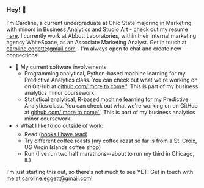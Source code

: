 ### Hey! 👋

I'm Caroline, a current undergraduate at Ohio State majoring in Marketing with minors in Business Analytics and Studio Art - check out my resume [here]('https://media-exp1.licdn.com/dms/image/C562DAQHMukRP4zArqg/profile-treasury-document-cover-images_480/0/1637014820207?e=1642280400&v=beta&t=3LvnDQSkSJm3cS6_qyhNnT375H56PKflXBFVFLSBae4'). I currently work at Abbott Laboratories, within their internal marketing agency WhiteSpace, as an Associate Marketing Analyst. Get in touch at caroline.eggett@gmail.com - I'm always open to chat and create new connections!

- 🔭 My current software involvements:
    - Programming analytical, Python-based machine learning for my Predictive Analytics class.  You can check out what we're working on on GitHub at [github.com/'more to come'']('URL'). This is part of my business analytics minor coursework. 
    - Statistical analytical, R-based machine learning for my Predictive Analytics class.  You can check out what we're working on on GitHub at [github.com/'more to come'']('URL'). This is part of my business analytics minor coursework. 
- ⚡ What I like to do outside of work:
    - Read ([books I have read]('https://www.goodreads.com/caroline_eggett'))
    - Try different coffee roasts (my coffee roast so far is from a St. Croix, US Virgin Islands coffee shop)
    - Run (I've run two half marathons--about to run my third in Chicago, IL)

I'm just starting this out, so there's not much to see YET! Get in touch with me at caroline.eggett@gmail.com! 
